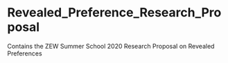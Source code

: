# Revealed_Preference_Research_Proposal
Contains the ZEW Summer School 2020 Research Proposal on Revealed Preferences
